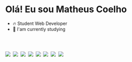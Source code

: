 # Olá! Eu sou Matheus Coelho 


- 🔥 Student Web Developer 
- 🔭 I'am currently studying



<br><br>


<img src="https://img.shields.io/badge/JavaScript-F7DF1E?style=for-the-badge&logo=javascript&logoColor=black"/>&nbsp;
<img src="https://img.shields.io/badge/Node.js-43853D?style=for-the-badge&logo=node.js&logoColor=white"/>&nbsp;
<img src="https://img.shields.io/badge/Express.js-404D59?style=for-the-badge"/>&nbsp;
<img src="https://img.shields.io/badge/PostgreSQL-316192?style=for-the-badge&logo=postgresql&logoColor=white"/>&nbsp;
<img src="https://img.shields.io/badge/MongoDB-4EA94B?style=for-the-badge&logo=mongodb&logoColor=white"/>&nbsp;
<img src="https://img.shields.io/badge/Amazon_AWS-232F3E?style=for-the-badge&logo=amazon-aws&logoColor=white"/>&nbsp;
<img src="https://img.shields.io/badge/Git-E34F26?style=for-the-badge&logo=git&logoColor=white"/>&nbsp;
<img src="https://img.shields.io/badge/GitHub-100000?style=for-the-badge&logo=github&logoColor=white"/>&nbsp;
